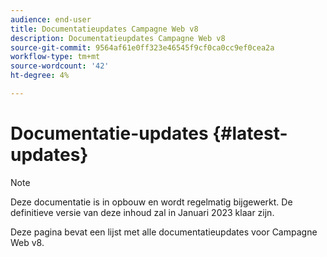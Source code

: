 ```yaml
---
audience: end-user
title: Documentatieupdates Campagne Web v8
description: Documentatieupdates Campagne Web v8
source-git-commit: 9564af61e0ff323e46545f9cf0ca0cc9ef0cea2a
workflow-type: tm+mt
source-wordcount: '42'
ht-degree: 4%

---
```


# Documentatie-updates {#latest-updates}

>[!NOTE]
>
>Deze documentatie is in opbouw en wordt regelmatig bijgewerkt. De definitieve versie van deze inhoud zal in Januari 2023 klaar zijn.

Deze pagina bevat een lijst met alle documentatieupdates voor Campagne Web v8.

